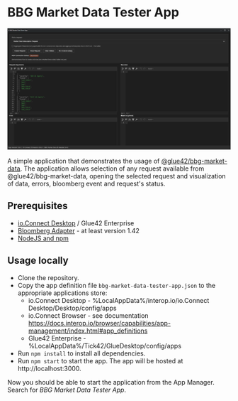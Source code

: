# BBG Market Data Tester App

![bbg-market-data tester app image](./app.png)

A simple application that demonstrates the usage of [@glue42/bbg-market-data](https://www.npmjs.com/package/@glue42/bbg-market-data).
The application allows selection of any request available from @glue42/bbg-market-data, opening the selected request and visualization of data, errors, bloomberg event and request's status.

## Prerequisites

- [io.Connect Desktop](https://interop.io/) / Glue42 Enterprise
- [Bloomberg Adapter](https://docs.interop.io/adapters/bloomberg/market-data/overview/index.html) - at least version 1.42
- [NodeJS and npm](https://nodejs.org/en/)

## Usage locally

- Clone the repository.
- Copy the app definition file `bbg-market-data-tester-app.json` to the appropriate applications store:
  * io.Connect Desktop - %LocalAppData%/interop.io/io.Connect Desktop/Desktop/config/apps
  * io.Connect Browser - see documentation https://docs.interop.io/browser/capabilities/app-management/index.html#app_definitions
  * Glue42 Enterprise - %LocalAppData%/Tick42/GlueDesktop/config/apps
- Run `npm install` to install all dependencies.
- Run `npm start` to start the app. The app will be hosted at http://localhost:3000.

Now you should be able to start the application from the App Manager. Search for _BBG Market Data Tester App_.

